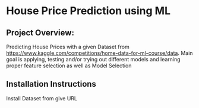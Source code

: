 # House Price Prediction using ML
## Project Overview:
Predicting House Prices with a given Dataset from https://www.kaggle.com/competitions/home-data-for-ml-course/data.
Main goal is applying, testing and/or trying out different models and learning proper feature selection as well as Model Selection

## Installation Instructions
Install Dataset from give URL

